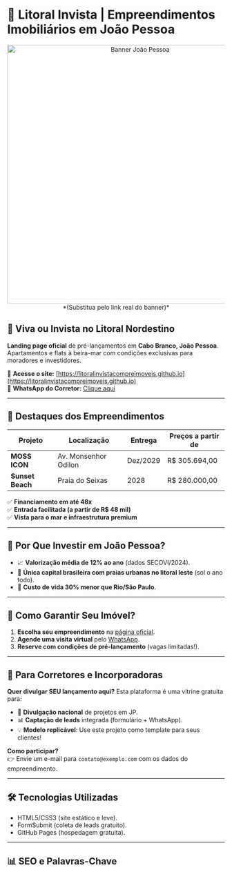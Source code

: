 # 🏡 Litoral Invista | Empreendimentos Imobiliários em João Pessoa  

<p align="center">
  <img src="https://example.com/banner-jp.jpg" alt="Banner João Pessoa" width="600"> *(Substitua pelo link real do banner)*  
</p>

## 🌊 **Viva ou Invista no Litoral Nordestino**  
**Landing page oficial** de pré-lançamentos em **Cabo Branco, João Pessoa**. Apartamentos e flats à beira-mar com condições exclusivas para moradores e investidores.  

🔗 **Acesse o site:** [https://litoralinvistacompreimoveis.github.io](https://litoralinvistacompreimoveis.github.io)  
📲 **WhatsApp do Corretor:** [Clique aqui](https://wa.me/5521980081646)  

---

## 🚀 **Destaques dos Empreendimentos**  
| Projeto          | Localização          | Entrega  | Preços a partir de |  
|------------------|----------------------|----------|-------------------|  
| **MOSS ICON**    | Av. Monsenhor Odilon | Dez/2029 | R$ 305.694,00     |  
| **Sunset Beach** | Praia do Seixas      | 2028     | R$ 280.000,00     | *(Exemplo fictício)* |  

✅ **Financiamento em até 48x**  
✅ **Entrada facilitada (a partir de R$ 48 mil)**  
✅ **Vista para o mar e infraestrutura premium**  

---

## 📌 **Por Que Investir em João Pessoa?**  
- 📈 **Valorização média de 12% ao ano** (dados SECOVI/2024).  
- 🌴 **Única capital brasileira com praias urbanas no litoral leste** (sol o ano todo).  
- 💼 **Custo de vida 30% menor que Rio/São Paulo**.  

---

## 📲 **Como Garantir Seu Imóvel?**  
1. **Escolha seu empreendimento** na [página oficial](https://litoralinvistacompreimoveis.github.io).  
2. **Agende uma visita virtual** pelo [WhatsApp](https://wa.me/5521980081646).  
3. **Reserve com condições de pré-lançamento** (vagas limitadas!).  

---

## 🤝 **Para Corretores e Incorporadoras**  
**Quer divulgar SEU lançamento aqui?** Esta plataforma é uma vitrine gratuita para:  
- 📢 **Divulgação nacional** de projetos em JP.  
- 📊 **Captação de leads** integrada (formulário + WhatsApp).  
- 💡 **Modelo replicável**: Use este projeto como template para seus clientes!  

**Como participar?**  
👉 Envie um e-mail para `contato@exemplo.com` com os dados do empreendimento.  

---

## 🛠️ **Tecnologias Utilizadas**  
- HTML5/CSS3 (site estático e leve).  
- FormSubmit (coleta de leads gratuito).  
- GitHub Pages (hospedagem gratuita).  

---

## 📊 **SEO e Palavras-Chave**  
